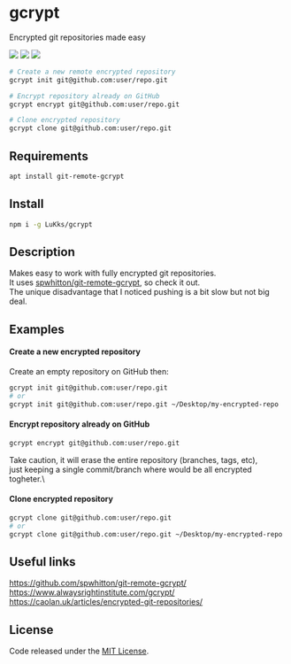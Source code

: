 # gcrypt

Encrypted git repositories made easy

![](https://img.shields.io/npm/v/gcrypt.svg) ![](https://img.shields.io/npm/dt/gcrypt.svg) ![](https://img.shields.io/github/license/LuKks/gcrypt.svg)

```sh
# Create a new remote encrypted repository 
gcrypt init git@github.com:user/repo.git

# Encrypt repository already on GitHub
gcrypt encrypt git@github.com:user/repo.git

# Clone encrypted repository
gcrypt clone git@github.com:user/repo.git
```

## Requirements
```sh
apt install git-remote-gcrypt
```

## Install
```sh
npm i -g LuKks/gcrypt
```

## Description
Makes easy to work with fully encrypted git repositories.\
It uses [spwhitton/git-remote-gcrypt](https://github.com/spwhitton/git-remote-gcrypt), so check it out.\
The unique disadvantage that I noticed pushing is a bit slow but not big deal.

## Examples
#### Create a new encrypted repository
Create an empty repository on GitHub then:
```sh
gcrypt init git@github.com:user/repo.git
# or
gcrypt init git@github.com:user/repo.git ~/Desktop/my-encrypted-repo
```

#### Encrypt repository already on GitHub
```sh
gcrypt encrypt git@github.com:user/repo.git
```
Take caution, it will erase the entire repository (branches, tags, etc),\
just keeping a single commit/branch where would be all encrypted togheter.\

#### Clone encrypted repository
```sh
gcrypt clone git@github.com:user/repo.git
# or
gcrypt clone git@github.com:user/repo.git ~/Desktop/my-encrypted-repo
```

## Useful links
https://github.com/spwhitton/git-remote-gcrypt/
https://www.alwaysrightinstitute.com/gcrypt/
https://caolan.uk/articles/encrypted-git-repositories/

## License
Code released under the [MIT License](https://github.com/LuKks/gcrypt/blob/master/LICENSE).
